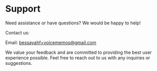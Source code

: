 # Support
Need assistance or have questions? We would be happy to help!

Contact us:

Email: bessayahf+voicememos@gmail.com

We value your feedback and are committed to providing the best user experience possible. Feel free to reach out to us with any inquiries or suggestions.
